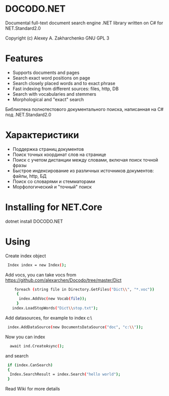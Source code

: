 # DOCODO.NET
Documental full-text document search engine .NET library written on C#
for NET.Standard2.0

Copyright (c) Alexey A. Zakharchenko
GNU GPL 3

# Features

  - Supports documents and pages
  - Search exact word positions on page
  - Search closely placed words and to exact phrase
  - Fast indexing from different sources: files, http, DB
  - Search with vocabularies and stemmers
  - Morphological and "exact" search

Библиотека полнотестового документального поиска, написанная на C#
под .NET.Standard2.0

# Характеристики
- Поддержка страниц документов
- Поиск точных координат слов на странице
- Поиск с учетом дистанции между словами, включая поиск точной фразы
- Быстрое индексирование из различных источников документов: файлы, http, БД
- Поиск со словарями и стемматорами
- Морфологический и "точный" поиск

# Installing for NET.Core

dotnet install DOCODO.NET

# Using 

 Create index object

```sh
 Index index = new Index();
```
 Add vocs, you can take vocs from https://github.com/alexarchen/Docodo/tree/master/Dict

```sh
    foreach (string file in Directory.GetFiles("Dict\\", "*.voc"))
     {
      index.AddVoc(new Vocab(file));
     }
   index.LoadStopWords("Dict\\stop.txt");
```
 Add datasources, for example to index c:\
 
```sh
 index.AddDataSource(new DocumentsDataSource("doc", "c:\\"));
```
 Now you can index


```sh
  await ind.CreateAsync();
```
  and search

```sh
 if (index.CanSearch)
 {
  Index.SearchResult = index.Search("hello world");
 }

```

Read Wiki for more details
